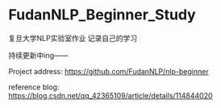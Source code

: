 # FudanNLP_Beginner_Study

复旦大学NLP实验室作业
记录自己的学习

持续更新中ing——

Project address: https://github.com/FudanNLP/nlp-beginner

reference blog: https://blog.csdn.net/qq_42365109/article/details/114844020
